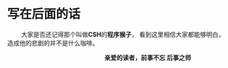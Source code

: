# 写在后面的话

&emsp; &emsp;大家是否还记得那个叫做**CSH**的**程序猴子**， 看到这里相信大家都能够明白，造成他的悲剧的并不是什么咖啡。




&emsp; &emsp;&emsp; &emsp;&emsp; &emsp;&emsp; &emsp;&emsp; &emsp;&emsp; &emsp;&emsp; &emsp;**亲爱的读者，前事不忘 后事之师**